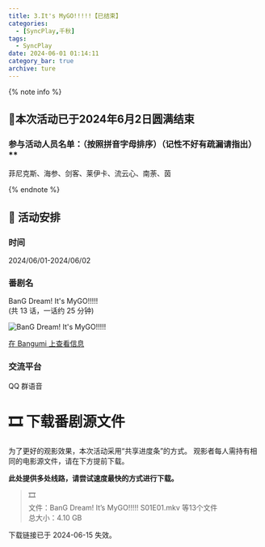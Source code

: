 ```yaml
---
title: 3.It's MyGO!!!!!【已结束】
categories:
  - [SyncPlay,千秋]
tags:
  - SyncPlay
date: 2024-06-01 01:14:11
category_bar: true
archive: ture
---
```


{% note info %}

## 🥳本次活动已于2024年6月2日圆满结束

### 参与活动人员名单：（按照拼音字母排序）（记性不好有疏漏请指出）**

菲尼克斯、海参、剑客、莱伊卡、流云心、南荼、茵

{% endnote %}

## 📆 活动安排

### 时间

2024/06/01-2024/06/02

### 番剧名

BanG Dream! It's MyGO!!!!!  
(共 13 话，一话约 25 分钟)

![BanG Dream! It's MyGO!!!!!](https://cdn.auro.moe/post/bang.dream.its.mygo-photo.webp)

[在 Bangumi 上查看信息](https://bgm.tv/subject/428735)

### 交流平台

QQ 群语音

# 🎞️ 下载番剧源文件

为了更好的观影效果，本次活动采用“共享进度条”的方式。 观影者每人需持有相同的电影源文件，请在下方提前下载。

**此处提供多处线路，请尝试速度最快的方式进行下载。**

> 🎞️  
> 文件：BanG Dream! It’s MyGO!!!!! S01E01.mkv 等13个文件  
> 总大小：4.10 GB  

下载链接已于 2024-06-15 失效。
